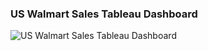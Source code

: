 ### US Walmart Sales Tableau Dashboard 
![US Walmart Sales Tableau Dashboard](https://github.com/anandshaw123/US-Walmart-Sales-Tableau-Dashboard-/blob/main/US%20Walmart%20Sales%20By%20Tableau.png)
